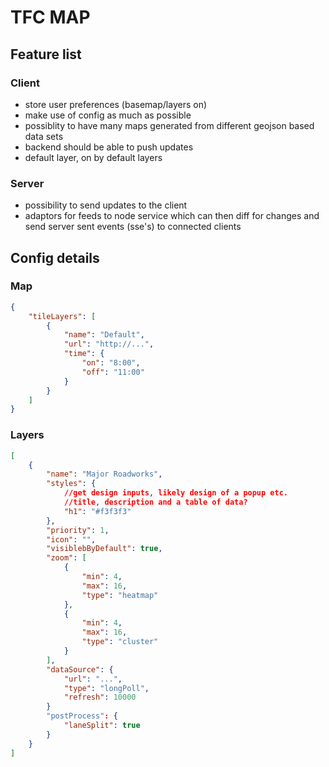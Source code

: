 TFC MAP
=======

## Feature list
### Client
* store user preferences (basemap/layers on)
* make use of config as much as possible
* possiblity to have many maps generated from different geojson based data sets
* backend should be able to push updates
* default layer, on by default layers

### Server
* possibility to send updates to the client
* adaptors for feeds to node service which can then diff for changes and send server sent events (sse's) to connected clients

## Config details

### Map
```json
{
    "tileLayers": [
        {
            "name": "Default",
            "url": "http://...",
            "time": {
                "on": "8:00",
                "off": "11:00"
            }
        }
    ]
}
```

### Layers
```json
[
    {
        "name": "Major Roadworks",
        "styles": {
            //get design inputs, likely design of a popup etc.
            //title, description and a table of data?
            "h1": "#f3f3f3"
        },
        "priority": 1,
        "icon": "",
        "visiblebByDefault": true,
        "zoom": [
            {
                "min": 4,
                "max": 16,
                "type": "heatmap"
            },
            {
                "min": 4,
                "max": 16,
                "type": "cluster"
            }
        ],
        "dataSource": {
            "url": "...",
            "type": "longPoll",
            "refresh": 10000
        }
        "postProcess": {
            "laneSplit": true
        }
    }
]
```
